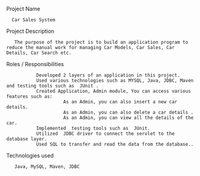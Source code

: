 Project Name 
     
      Car Sales System

Project Description

       The purpose of the project is to build an application program to reduce the manual work for managing Car Models, Car Sales, Car Details, Car Search etc.
       
 Roles / Responsibilities 
 
               Developed 2 layers of an application in this project.
               Used various technologies such as MYSQL, Java, JDBC, Maven and testing tools such as  JUnit .
               Created Application, Admin module, You can access various features such as:
                         As an Admin, you can also insert a new car details.
                         As an Admin, you can also delete a car details .
                         As an Admin, you can view all the details of the car.
               Implemented  testing tools such as  JUnit.
               Utilized  JDBC driver to connect the servlet to the database layer.
               Used SQL to transfer and read the data from the database..
     
Technologies used

       Java, MySQL, Maven, JDBC
       
       
 

